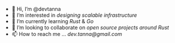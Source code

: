 - 👋 Hi, I’m @devtanna
- 👀 I’m interested in _designing scalable infrastructure_
- 🌱 I’m currently learning _Rust_ & _Go_
- 💞️ I’m looking to collaborate on _open source projects around Rust_
- 📫 How to reach me ... _dev.tanna@gmail.com_

<!---
devtanna/devtanna is a ✨ special ✨ repository because its `README.md` (this file) appears on your GitHub profile.
You can click the Preview link to take a look at your changes.
--->
